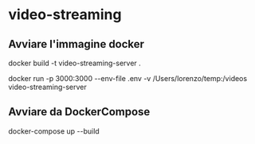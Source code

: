 # video-streaming


## Avviare l'immagine docker
docker build -t video-streaming-server .

docker run -p 3000:3000 --env-file .env -v /Users/lorenzo/temp:/videos video-streaming-server

## Avviare da DockerCompose
docker-compose up --build